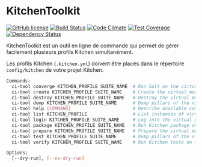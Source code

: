 # KitchenToolkit

[![GitHub license](https://img.shields.io/github/license/jbox-web/kitchen-toolkit.svg)](https://github.com/jbox-web/kitchen-toolkit/blob/master/LICENSE)
[![Build Status](https://travis-ci.org/jbox-web/kitchen-toolkit.svg?branch=master)](https://travis-ci.org/jbox-web/kitchen-toolkit)
[![Code Climate](https://codeclimate.com/github/jbox-web/kitchen-toolkit/badges/gpa.svg)](https://codeclimate.com/github/jbox-web/kitchen-toolkit)
[![Test Coverage](https://codeclimate.com/github/jbox-web/kitchen-toolkit/badges/coverage.svg)](https://codeclimate.com/github/jbox-web/kitchen-toolkit/coverage)
[![Dependency Status](https://gemnasium.com/badges/github.com/jbox-web/kitchen-toolkit.svg)](https://gemnasium.com/github.com/jbox-web/kitchen-toolkit)

KitchenToolkit est un outil en ligne de commande qui permet de gérer facilement plusieurs profils Kitchen simultanément.

Les profils Kitchen (`.kitchen.yml`) doivent être placés dans le répertoire `config/kitchen` de votre projet Kitchen.

```sh
Commands:
  ci-tool converge KITCHEN_PROFILE SUITE_NAME  # Run Salt on the virtual machine of SUITE_NAME defined in KITCHEN_PROFILE
  ci-tool create KITCHEN_PROFILE SUITE_NAME    # Create the virtual machine for SUITE_NAME defined in KITCHEN_PROFILE
  ci-tool destroy KITCHEN_PROFILE SUITE_NAME   # Destroy the virtual machine of SUITE_NAME defined in KITCHEN_PROFILE
  ci-tool dump KITCHEN_PROFILE SUITE_NAME      # Dump pillars of the virtual machine of SUITE_NAME defined in KITCHEN_PROFILE
  ci-tool help [COMMAND]                       # Describe available commands or one specific command
  ci-tool list KITCHEN_PROFILE                 # List instances of virtual machines of KITCHEN_PROFILE
  ci-tool login KITCHEN_PROFILE SUITE_NAME     # Log into the virtual machine of SUITE_NAME defined in KITCHEN_PROFILE
  ci-tool package KITCHEN_PROFILE SUITE_NAME   # Run Kitchen package on the virtual machine of SUITE_NAME defined in KITCHEN_PROFILE
  ci-tool prepare KITCHEN_PROFILE SUITE_NAME   # Prepare the virtual machine for SUITE_NAME defined in KITCHEN_PROFILE
  ci-tool test KITCHEN_PROFILE SUITE_NAME      # Dump pillars of the virtual machine of SUITE_NAME defined in KITCHEN_PROFILE then run Kitchen tests
  ci-tool verify KITCHEN_PROFILE SUITE_NAME    # Run Kitchen tests on the virtual machine of SUITE_NAME defined in KITCHEN_PROFILE

Options:
  [--dry-run], [--no-dry-run]
```
